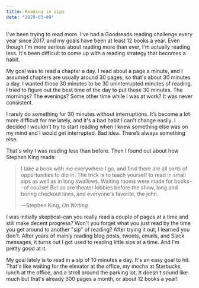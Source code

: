 ```yaml
---
title: Reading in sips
date: "2020-03-09"
---
```


I've been trying to read more. I've had a Goodreads reading challenge every year since 2017,
and my goals have been at least 12 books a year. Even though I'm more serious about reading
more than ever, I'm actually reading less. It's been difficult to come up with a reading
strategy that becomes a habit.

<!--more-->

My goal was to read a chapter a day. I read about a page a minute, and I assumed chapters
are usually around 30 pages, so that's about 30 minutes a day. I wanted those 30 minutes
to be 30 uninterrupted minutes of reading. I tried to figure out the best time of the day
to put those 30 minutes. The mornings? The evenings? Some other time while I was at work?
It was never consistent.

I rarely do something for 30 minutes without interruptions. It’s become a lot more difficult
for me lately, and it's a bad habit I can't change easily. I decided I wouldn't try to start
reading when I knew something else was on my mind and I would get interrupted. Bad idea.
There’s always something else.

That's why I was reading less than before. Then I found out about how Stephen King reads:

> I take a book with me everywhere I go, and find there are all sorts of opportunities to dip
> in. The trick is to teach yourself to read in small sips as well as in long swallows.
> Waiting rooms were made for books -- of course! But so are theater lobbies before the show,
> long and boring checkout lines, and everyone's favorite, the john.
>
> —Stephen King, _On Writing_

I was initially skeptical–can you really read a couple of pages at a time and still make
decent progress? Won't you forget what you just read by the time you get around to another
"sip" of reading? After trying it out, I learned you don't. After years of mainly reading blog
posts, tweets, emails, and Slack messages, it turns out I got used to reading little sips at a
time. And I'm pretty good at it.

My goal lately is to read in a sip of 10 minutes a day. It's an easy goal to hit. That's like
waiting for the elevator at the office, my mocha at Starbucks, lunch at the office, and a stroll
around the parking lot. It doesn't sound like much but that's already 300 pages a month, or
about 12 books a year!
